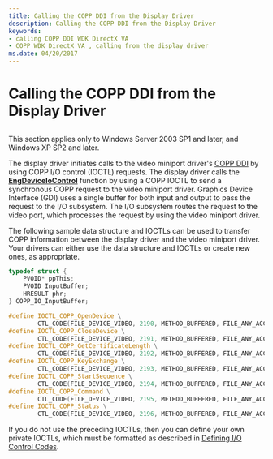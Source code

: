 ```yaml
---
title: Calling the COPP DDI from the Display Driver
description: Calling the COPP DDI from the Display Driver
keywords:
- calling COPP DDI WDK DirectX VA
- COPP WDK DirectX VA , calling from the display driver
ms.date: 04/20/2017
---
```


# Calling the COPP DDI from the Display Driver


## <span id="ddk_calling_the_copp_ddi_from_the_display_driver_gg"></span><span id="DDK_CALLING_THE_COPP_DDI_FROM_THE_DISPLAY_DRIVER_GG"></span>


This section applies only to Windows Server 2003 SP1 and later, and Windows XP SP2 and later.

The display driver initiates calls to the video miniport driver's [COPP DDI](sample-functions-for-copp.md) by using COPP I/O control (IOCTL) requests. The display driver calls the [**EngDeviceIoControl**](/windows/win32/api/winddi/nf-winddi-engdeviceiocontrol) function by using a COPP IOCTL to send a synchronous COPP request to the video miniport driver. Graphics Device Interface (GDI) uses a single buffer for both input and output to pass the request to the I/O subsystem. The I/O subsystem routes the request to the video port, which processes the request by using the video miniport driver.

The following sample data structure and IOCTLs can be used to transfer COPP information between the display driver and the video miniport driver. Your drivers can either use the data structure and IOCTLs or create new ones, as appropriate.

```cpp
typedef struct {
    PVOID* ppThis;
    PVOID InputBuffer;
    HRESULT phr;
} COPP_IO_InputBuffer;

#define IOCTL_COPP_OpenDevice \
        CTL_CODE(FILE_DEVICE_VIDEO, 2190, METHOD_BUFFERED, FILE_ANY_ACCESS)
#define IOCTL_COPP_CloseDevice \
        CTL_CODE(FILE_DEVICE_VIDEO, 2191, METHOD_BUFFERED, FILE_ANY_ACCESS)
#define IOCTL_COPP_GetCertificateLength \
        CTL_CODE(FILE_DEVICE_VIDEO, 2192, METHOD_BUFFERED, FILE_ANY_ACCESS)
#define IOCTL_COPP_KeyExchange \
        CTL_CODE(FILE_DEVICE_VIDEO, 2193, METHOD_BUFFERED, FILE_ANY_ACCESS)
#define IOCTL_COPP_StartSequence \
        CTL_CODE(FILE_DEVICE_VIDEO, 2194, METHOD_BUFFERED, FILE_ANY_ACCESS)
#define IOCTL_COPP_Command \
        CTL_CODE(FILE_DEVICE_VIDEO, 2195, METHOD_BUFFERED, FILE_ANY_ACCESS)
#define IOCTL_COPP_Status \
        CTL_CODE(FILE_DEVICE_VIDEO, 2196, METHOD_BUFFERED, FILE_ANY_ACCESS)
```

If you do not use the preceding IOCTLs, then you can define your own private IOCTLs, which must be formatted as described in [Defining I/O Control Codes](../kernel/defining-i-o-control-codes.md).

 

